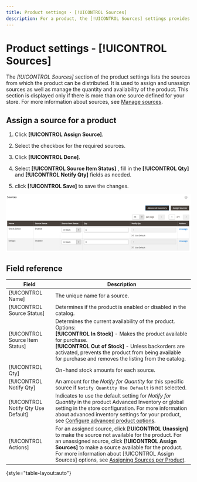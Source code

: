 ```yaml
---
title: Product settings - [!UICONTROL Sources]
description: For a product, the [!UICONTROL Sources] settings provides access to the [!DNL Inventory Management] sources from which the product can be distributed.
---
```

# Product settings - [!UICONTROL Sources]

The _[!UICONTROL Sources]_ section of the product settings lists the sources from which the product can be distributed. It is used to assign and unassign sources as well as manage the quantity and availability of the product. This section is displayed only if there is more than one source defined for your store. For more information about sources, see [Manage sources](../inventory-management/sources-manage.md).

## Assign a source for a product

1. Click **[!UICONTROL Assign Source]**.

1. Select the checkbox for the required sources.

1. Click **[!UICONTROL Done]**.

1. Select **[!UICONTROL Source Item Status]** , fill in the **[!UICONTROL Qty]** and **[!UICONTROL Notify Qty]** fields as needed.

1. click **[!UICONTROL Save]** to save the changes.

![Sources View](./assets/catalog-sources-list.png)<!-- zoom -->

## Field reference

|Field|Description|
|--- |--- |
|[!UICONTROL Name]|The unique name for a source.|
|[!UICONTROL Source Status]|Determines if the product is enabled or disabled in the catalog.|
|[!UICONTROL Source Item Status]|Determines the current availability of the product. Options:<br />**[!UICONTROL In Stock]** - Makes the product available for purchase.<br />**[!UICONTROL Out of Stock]** - Unless backorders are activated, prevents the product from being available for purchase and removes the listing from the catalog.|
|[!UICONTROL Qty]|On-hand stock amounts for each source.|
|[!UICONTROL Notify Qty]|An amount for the _Notify for Quantity_ for this specific source if `Notify Quantity Use Default` is not selected.|
|[!UICONTROL Notify Qty Use Default]|Indicates to use the default setting for _Notify for Quantity_ in the product Advanced Inventory or global setting in the store configuration. For more information about advanced inventory settings for your product, see [Configure advanced product options](../inventory-management/product-options.md).|
|[!UICONTROL Actions]|For an assigned source, click **[!UICONTROL Unassign]** to make the source not available for the product. For an unassigned source, click **[!UICONTROL Assign Sources]** to make a source available for the product. For more information about [!UICONTROL Assign Sources] options, see [Assigning Sources per Product](../inventory-management/sources-assign-per-product.md).|

{style="table-layout:auto"}
